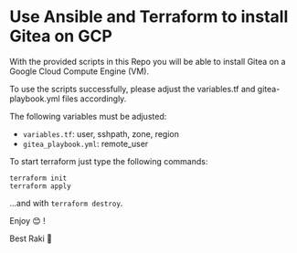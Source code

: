 # Use Ansible and Terraform to install Gitea on GCP
With the provided scripts in this Repo you will be able to install Gitea on a Google Cloud Compute Engine (VM).

To use the scripts successfully, please adjust the variables.tf and gitea-playbook.yml files accordingly. 

The following variables must be adjusted:
- `variables.tf`: user, sshpath, zone, region
- `gitea_playbook.yml`: remote_user

To start terraform just type the following commands:
```
terraform init
terraform apply
``` 

...and with `terraform destroy`.

Enjoy :blush: !

Best
Raki :wave:	